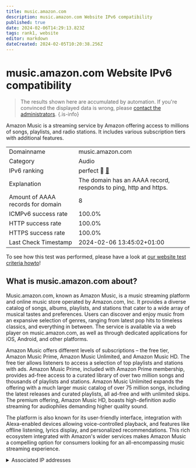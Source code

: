 ```yaml
---
title: music.amazon.com
description: music.amazon.com Website IPv6 compatibility
published: true
date: 2024-02-06T14:29:13.823Z
tags: rank1, website
editor: markdown
dateCreated: 2024-02-05T10:20:38.256Z
---
```


# music.amazon.com Website IPv6 compatibility

> The results shown here are accumulated by automation. If you're convinced the displayed data is wrong, please [contact the administrators](/howto/chat). 
{.is-info}

Amazon Music is a streaming service by Amazon offering access to millions of songs, playlists, and radio stations. It includes various subscription tiers with additional features.


|   |   |
| - | - |
| Domainname | music.amazon.com
| Category | Audio |
| IPv6 ranking | perfect :1st_place_medal: [🔗](/howto/ranking) |
| Explanation | The domain has an AAAA record, responds to ping, http and https. |
| Amount of AAAA records for domain | 8 |
| ICMPv6 success rate | 100.0%|
| HTTP success rate | 100.0% |
| HTTPS success rate | 100.0% |
| Last Check Timestamp | 2024-02-06 13:45:02+01:00 |

To see how this test was performed, please have a look at [our website test criteria howto](/howto/testcriteria/website)!


## What is music.amazon.com about?
Music.amazon.com, known as Amazon Music, is a music streaming platform and online music store operated by Amazon.com, Inc. It provides a diverse catalog of songs, albums, playlists, and stations that cater to a wide array of musical tastes and preferences. Users can discover and enjoy music from an expansive selection of genres, ranging from latest pop hits to timeless classics, and everything in between. The service is available via a web player on music.amazon.com, as well as through dedicated applications for iOS, Android, and other platforms.

Amazon Music offers different levels of subscriptions – the free tier, Amazon Music Prime, Amazon Music Unlimited, and Amazon Music HD. The free tier allows listeners to access a selection of top playlists and stations with ads. Amazon Music Prime, included with Amazon Prime membership, provides ad-free access to a curated library of over two million songs and thousands of playlists and stations. Amazon Music Unlimited expands the offering with a much larger music catalog of over 75 million songs, including the latest releases and curated playlists, all ad-free and with unlimited skips. The premium offering, Amazon Music HD, boasts high-definition audio streaming for audiophiles demanding higher quality sound.

The platform is also known for its user-friendly interface, integration with Alexa-enabled devices allowing voice-controlled playback, and features like offline listening, lyrics display, and personalized recommendations. This rich ecosystem integrated with Amazon's wider services makes Amazon Music a compelling option for consumers looking for an all-encompassing music streaming experience.



<details>
<summary>Associated IP addresses</summary>

2600:9000:2315:8e00:1b:5d9a:8ad3:e041

2600:9000:2315:f600:1b:5d9a:8ad3:e041

2600:9000:2315:9600:1b:5d9a:8ad3:e041

2600:9000:2315:1600:1b:5d9a:8ad3:e041

2600:9000:2315:e400:1b:5d9a:8ad3:e041

2600:9000:2315:1a00:1b:5d9a:8ad3:e041

2600:9000:2315:9000:1b:5d9a:8ad3:e041

2600:9000:2315:d400:1b:5d9a:8ad3:e041

</details>
